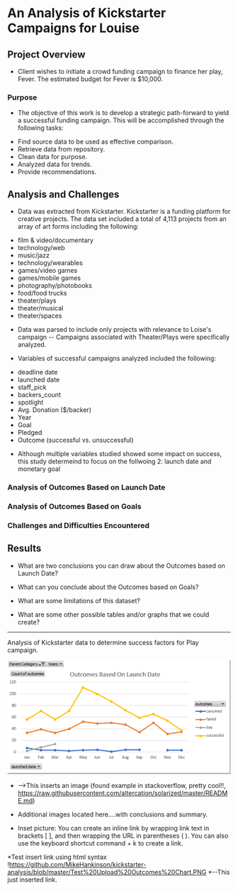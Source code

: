 # An Analysis of Kickstarter Campaigns for Louise

## Project Overview
- Client wishes to initiate a crowd funding campaign to finance her play, Fever. The estimated budget for Fever is $10,000.  

### Purpose
- The objective of this work is to develop a strategic path-forward to yield a successful funding campaign.  This will be accomplished through the following tasks:
* Find source data to be used as effective comparison.  
* Retrieve data from repository.
* Clean data for purpose. 
* Analyzed data for trends.  
* Provide recommendations.  

## Analysis and Challenges
- Data was extracted from Kickstarter.  Kickstarter is a funding platform for creative projects.  The data set included a total of 4,113 projects from an array of art forms including the following: 
* film & video/documentary
* technology/web
* music/jazz
* technology/wearables
* games/video games
* games/mobile games
* photography/photobooks
* food/food trucks
* theater/plays
* theater/musical
* theater/spaces

- Data was parsed to include only projects with relevance to Loise's campaign -- Campaigns associated with Theater/Plays were specifically analyzed.  

- Variables of successful campaigns analyzed included the following: 
* deadline date
* launched date
* staff_pick
* backers_count
* spotlight
* Avg. Donation ($/backer)
* Year
* Goal
* Pledged
* Outcome (successful vs. unsuccessful)

- Although multiple variables studied showed some impact on success, this study determeind to focus on the follwoing 2:  launch date and monetary goal


### Analysis of Outcomes Based on Launch Date



### Analysis of Outcomes Based on Goals

### Challenges and Difficulties Encountered

## Results

- What are two conclusions you can draw about the Outcomes based on Launch Date?

- What can you conclude about the Outcomes based on Goals?

- What are some limitations of this dataset?

- What are some other possible tables and/or graphs that we could create?






-----------------------------------------------------------------------------------------------------------
Analysis of Kickstarter data to determine success factors for Play campaign.  

![!Test%20Upload%20Outcomes%20Chart](https://github.com/MikeHankinson/kickstarter-analysis/blob/master/Test%20Upload%20Outcomes%20Chart.PNG)
* -->This inserts an image (found example in stackoverflow, pretty cool!!, https://raw.githubusercontent.com/altercation/solarized/master/README.md)

* Additional images located here....with conclusions and summary. 






* Inset picture: You can create an inline link by wrapping link text in brackets [ ], and then wrapping the URL in parentheses ( ). You can also use the keyboard shortcut command + k to create a link.

*Test insert link using html syntax
!https://github.com/MikeHankinson/kickstarter-analysis/blob/master/Test%20Upload%20Outcomes%20Chart.PNG
*--This just inserted link.  
